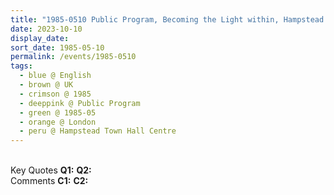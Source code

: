 ```yaml
---
title: "1985-0510 Public Program, Becoming the Light within, Hampstead Town Hall Centre, 213 Haverstock Hill, London NW3 4QP, UK"
date: 2023-10-10
display_date: 
sort_date: 1985-05-10
permalink: /events/1985-0510
tags:
  - blue @ English
  - brown @ UK
  - crimson @ 1985
  - deeppink @ Public Program
  - green @ 1985-05
  - orange @ London
  - peru @ Hampstead Town Hall Centre
---
```


<br>

<wave-list>
  <list-title color="DarkSeaGreen" width="55">Key Quotes</list-title>
  <list-item color="BlanchedAlmond" width="280"><b>Q1:</b> <i></i></list-item>
  <list-item color="Lavender" width="280"><b>Q2:</b> <i></i></list-item>
</wave-list>

<br>

<wave-list>
  <list-title color="DarkSeaGreen" width="55">Comments</list-title>
  <list-item color="BlanchedAlmond" width="280"><b>C1:</b> <i></i></list-item>
  <list-item color="Lavender" width="280"><b>C2:</b> <i></i></list-item>
</wave-list>